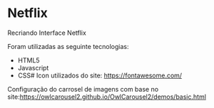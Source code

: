 # Netflix
 Recriando Interface Netflix

 Foram utilizadas as seguinte tecnologias:
 * HTML5
 * Javascript
 * CSS#
Icon utilizados do site: https://fontawesome.com/

Configuração do carrosel de imagens com base no site:https://owlcarousel2.github.io/OwlCarousel2/demos/basic.html